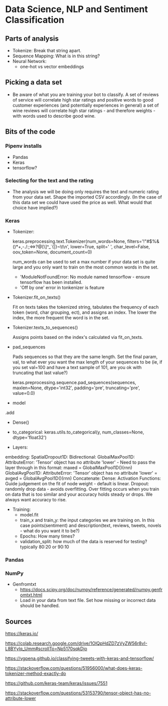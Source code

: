 # Data Science, NLP and Sentiment Classification

## Parts of analysis

* Tokenize: Break that string apart.
* Sequence Mapping: What is in this string?
* Neural Network:
  * one-hot vs vector embeddings

## Picking a data set

* Be aware of what you are training your bot to classify. A set of reviews of service will correlate high star ratings and positive words to good customer experiences (and potentially experiences in general) a set of wine reviews will correlate high star ratings - and therefore weights - with words used to describe good wine.

## Bits of the code

### Pipenv installs

* Pandas
* Keras
* tensorflow?

### Selecting for the text and the rating 

* The analysis we will be doing only requires the text and numeric rating from your data set. Shape the imported CSV accordingly. (In the case of this data set we could have used the price as well. What would that choice have implied?)

### Keras

* Tokenizer:
  
  keras.preprocessing.text.Tokenizer(num_words=None, filters='!"#$%&()*+,-./:;<=>?@[\\]^_`{|}~\t\n', lower=True, split=' ', char_level=False, oov_token=None, document_count=0)

  num_words can be used to set a max number if your data set is quite large and you only want to train on the most common words in the set.
  
  * 'ModuleNotFoundError: No module named tensorflow - ensure tensorflow has been installed.
  * 'Off by one' error in tonkenizer is feature

* Tokenizer.fit_on_texts()

  Fit on texts takes the tokenized string, tabulates the frequency of each token (word, char grouping, ect), and assigns an index. The lower the index, the more frequent the word is in the set.

* Tokenizer.texts_to_sequences()

  Assigns points based on the index's calculated via fit_on_texts.

* pad_sequences

  Pads sequences so that they are the same length. Set the final param, val, to what ever you want the max length of your sequences to be (ie, if you set val=100 and have a text sample of 101, are you ok with truncating that last value?)

  keras.preprocessing.sequence.pad_sequences(sequences, maxlen=None, dtype='int32', padding='pre', truncating='pre', value=0.0)

* model 
<!-- TODO:Fill out -->

  .add 

* Dense()
<!-- TODO:Fill out -->
* to_categorical: keras.utils.to_categorical(y, num_classes=None, dtype='float32')

* Layers: 

embedding: 
SpatialDropout1D: 
Bidirectional: 
GlobalMaxPool1D: 
AttributeError: 'Tensor' object has no attribute 'lower' - Need to pass the layer through in this format: maxed = GlobalMaxPool1D()(rnn)
GlobalAvgPool1D: 
AttributeError: 'Tensor' object has no attribute 'lower' = avged = GlobalAvgPool1D()(rnn)
Concatenate: 
Dense:
Activation Functions: 
  Guide judgement on the fit of node weight - default is linear.
Dropout: 
  randomly drop data - avoids overfitting. Over fitting occurs when you train on data that is too similar and your accuracy holds steady or drops. We always want accuracy to rise.

* Training: 
  * model.fit
  * train_x and train_y: the input categories we are training on. In this case points(sentiment) and description(text, reviews, tweets, novels - what do you want it to be?)
  * Epochs: How many times?
  * validation_split: how much of the data is reserved for testing? typically 80:20 or 90:10

### Pandas

### NumPy

* Genfromtxt 
  * https://docs.scipy.org/doc/numpy/reference/generated/numpy.genfromtxt.html
  * Load in your data from text file. Set how missing or incorrect data should be handled.

## Sources

https://keras.io/

https://colab.research.google.com/drive/1OlQpHdZD7zVyZW56r8vI-L8BYylq_Umm#scrollTo=Np5170sqkDjo

https://vgpena.github.io/classifying-tweets-with-keras-and-tensorflow/

https://stackoverflow.com/questions/51956000/what-does-keras-tokenizer-method-exactly-do

https://github.com/keras-team/keras/issues/7551

https://stackoverflow.com/questions/53153790/tensor-object-has-no-attribute-lower

